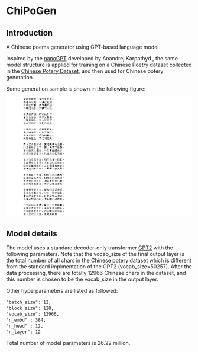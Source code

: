 # ChiPoGen

## Introduction
 A Chinese poems generator using GPT-based language model

 Inspired by the [nanoGPT](https://github.com/karpathy/nanoGPT) developed by Anandrej Karpathyd , the same model structure is applied for training on a Chinese Poetry dataset collected in the [Chinese Potery Dataset](https://github.com/Werneror/Poetry), and then used for Chinese potery generation.

 Some generation sample is shown in the following figure:

 ![](assests/poetry_generated_sample.PNG)

 ## Model details
The model uses a standard decoder-only transformer [GPT2](https://paperswithcode.com/paper/language-models-are-unsupervised-multitask) with the following parameters. Note that the vocab_size of the final output layer is the total number of all chars in the Chinese potery dataset which is different from the standard implmentation of the GPT2 (vocab_size=50257). After the data processing, there are totally 12966 Chinese chars in the dataset, and this number is chosen to be the vocab_size in the output layer.

Other hyperparameters are listed as followed:

    "batch_size": 12,
    "block_size": 128,
    "vocab_size": 12966,
    "n_embd" : 384,
    "n_head" : 12,
    "n_layer": 12

Total number of model parameters is 26.22 million.